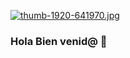 [![thumb-1920-641970.jpg](https://i.postimg.cc/P5RPQvFy/thumb-1920-641970.jpg)](https://postimg.cc/VJXfYvw0)
### Hola Bien venid@ 👋

<!--
**Aioncron/Aioncron** is a ✨ _special_ ✨ repository because its `README.md` (this file) appears on your GitHub profile.

Here are some ideas to get you started:

- 🔭 I’m currently working on ...
- 🌱 I’m currently learning ...
- 👯 I’m looking to collaborate on ...
- 🤔 I’m looking for help with ...
- 💬 Ask me about ...
- 📫 How to reach me: ...
- 😄 Pronouns: ...
- ⚡ Fun fact: ...
-->
